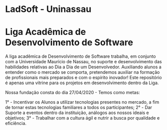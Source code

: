 # LadSoft - Uninassau
# Liga Acadêmica de Desenvolvimento de Software

A liga acadêmica de Desenvolvimento de Software trabalha, em conjunto com a Universidade Maurício de Nassau, no suporte e desenvolvimento das habilidades relativas ao Dia a Dia de um Desenvolvedor. Auxiliando alunos a entender como o mercado se comporta, pretendemos auxiliar na formação de profissionais mais preparados e com o espírito inovador! Este repositório é apenas uma vitrine para os projetos em desenvolvimento dentro da Liga. 

Nossa fundação consta do dia 27/04/2020 - Temos como metas:

1° - Incentivar os Alunos a utilizar tecnologias presentes no mercado, a fim de tornar estas tecnologias familiares a todos os participantes;
2° - Dar Suporte a eventos dentro da instituição, análogos aos nossos ideais e objetivos;
3° - Trabalhar com a cultura ágil e nutrir a busca por qualidade e eficiência.


